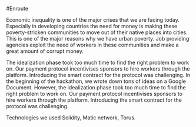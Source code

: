 #Enroute

Economic inequality is one of the major crises that we are facing today. Especially in developing countries the need for money is making these poverty-stricken communities to move out of their native places into cities. This is one of the major reasons why we have urban poverty. Job providing agencies exploit the need of workers in these communities and make a great amount of corrupt money.

The idealization phase took too much time to find the right problem to work on. Our payment protocol incentivises sponsors to hire workers through the platform. Introducing the smart contract for the protocol was challenging. In the beginning of the hackathon, we wrote down tons of ideas on a Google Document. However, the idealization phase took too much time to find the right problem to work on. Our payment protocol incentivises sponsors to hire workers through the platform. Introducing the smart contract for the protocol was challenging.

Technologies we used
Solidity, Matic network, Torus.
